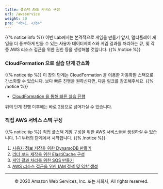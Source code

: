 ```yaml
---
title: 풀스택 AWS 서비스 구성
url: /awsservice
weight: 30
pre: "<b>1. </b>"
---
```


{{% notice info %}}
이번 Lab에서는 본격적으로 게임을 만들기 앞서, 멀티플레이 게임을 더 풍부하게 만들 수 있는 사용자 데이터베이스와 게임 결과를 처리하는 큐, 및 각종 AWS 리소스 접근을 위한 권한 등을 생성해볼 것입니다.
{{% /notice %}}

### CloudFormation 으로 실습 단계 간소화

{{% notice tip %}}
이 장의 단계는 CloudFormation 을 이용한 자동화된 스택으로 간소화할 수 있습니다. 보다 빠른 진행을 원하신다면, 다음 링크를 참조해주세요.
{{% /notice %}}


* [CloudFormation 을 통해 빠른 실습 진행](./lab10)

위의 단계 진행 이후에는 바로 2장으로 넘어가실 수 있습니다.

### 직접 AWS 서비스 스택 구성

{{% notice tip %}}
직접 풀스택 게임 구성을 위한 AWS 서비스들을 생성하실 수 있습니다. 1-1 부터의 단계에서 시작합니다.
{{% /notice %}}

1. [사용자 정보 저장을 위한 DynamoDB 만들기](./lab11)
2. [리더 보드 제작을 위한 ElastiCache 구성](./lab12)
3. [게임 결과 처리를 위한 SQS 만들기](./lab13)
4. [AWS 리소스 접근을 위한 IAM 정책 및 역할 생성](./lab14)


---
<p align="center">
© 2020 Amazon Web Services, Inc. 또는 자회사, All rights reserved.
</p>
